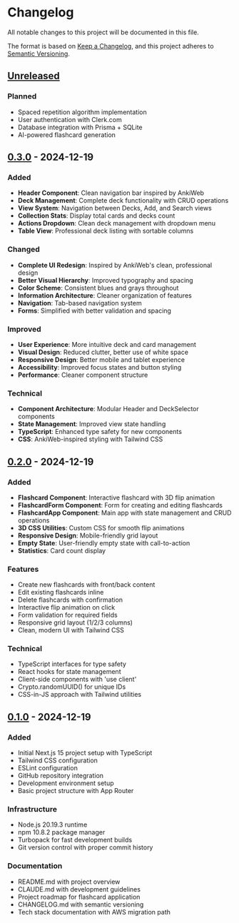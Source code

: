 # Changelog

All notable changes to this project will be documented in this file.

The format is based on [Keep a Changelog](https://keepachangelog.com/en/1.0.0/),
and this project adheres to [Semantic Versioning](https://semver.org/spec/v2.0.0.html).

## [Unreleased]

### Planned
- Spaced repetition algorithm implementation
- User authentication with Clerk.com
- Database integration with Prisma + SQLite
- AI-powered flashcard generation

## [0.3.0] - 2024-12-19

### Added
- **Header Component**: Clean navigation bar inspired by AnkiWeb
- **Deck Management**: Complete deck functionality with CRUD operations
- **View System**: Navigation between Decks, Add, and Search views
- **Collection Stats**: Display total cards and decks count
- **Actions Dropdown**: Clean deck management with dropdown menu
- **Table View**: Professional deck listing with sortable columns

### Changed
- **Complete UI Redesign**: Inspired by AnkiWeb's clean, professional design
- **Better Visual Hierarchy**: Improved typography and spacing
- **Color Scheme**: Consistent blues and grays throughout
- **Information Architecture**: Cleaner organization of features
- **Navigation**: Tab-based navigation system
- **Forms**: Simplified with better validation and spacing

### Improved
- **User Experience**: More intuitive deck and card management
- **Visual Design**: Reduced clutter, better use of white space
- **Responsive Design**: Better mobile and tablet experience
- **Accessibility**: Improved focus states and button styling
- **Performance**: Cleaner component structure

### Technical
- **Component Architecture**: Modular Header and DeckSelector components
- **State Management**: Improved view state handling
- **TypeScript**: Enhanced type safety for new components
- **CSS**: AnkiWeb-inspired styling with Tailwind CSS

## [0.2.0] - 2024-12-19

### Added
- **Flashcard Component**: Interactive flashcard with 3D flip animation
- **FlashcardForm Component**: Form for creating and editing flashcards
- **FlashcardApp Component**: Main app with state management and CRUD operations
- **3D CSS Utilities**: Custom CSS for smooth flip animations
- **Responsive Design**: Mobile-friendly grid layout
- **Empty State**: User-friendly empty state with call-to-action
- **Statistics**: Card count display

### Features
- Create new flashcards with front/back content
- Edit existing flashcards inline
- Delete flashcards with confirmation
- Interactive flip animation on click
- Form validation for required fields
- Responsive grid layout (1/2/3 columns)
- Clean, modern UI with Tailwind CSS

### Technical
- TypeScript interfaces for type safety
- React hooks for state management
- Client-side components with 'use client'
- Crypto.randomUUID() for unique IDs
- CSS-in-JS approach with Tailwind utilities

## [0.1.0] - 2024-12-19

### Added
- Initial Next.js 15 project setup with TypeScript
- Tailwind CSS configuration
- ESLint configuration
- GitHub repository integration
- Development environment setup
- Basic project structure with App Router

### Infrastructure
- Node.js 20.19.3 runtime
- npm 10.8.2 package manager
- Turbopack for fast development builds
- Git version control with proper commit history

### Documentation
- README.md with project overview
- CLAUDE.md with development guidelines
- Project roadmap for flashcard application
- CHANGELOG.md with semantic versioning
- Tech stack documentation with AWS migration path

[Unreleased]: https://github.com/alexvermeule/demoapp/compare/v0.3.0...HEAD
[0.3.0]: https://github.com/alexvermeule/demoapp/compare/v0.2.0...v0.3.0
[0.2.0]: https://github.com/alexvermeule/demoapp/compare/v0.1.0...v0.2.0
[0.1.0]: https://github.com/alexvermeule/demoapp/releases/tag/v0.1.0 